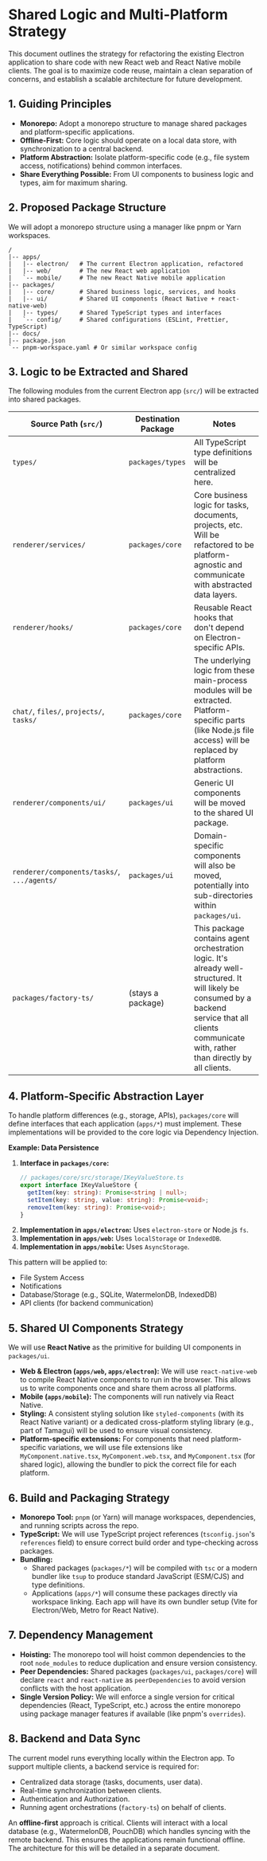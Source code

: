 # Shared Logic and Multi-Platform Strategy

This document outlines the strategy for refactoring the existing Electron application to share code with new React web and React Native mobile clients. The goal is to maximize code reuse, maintain a clean separation of concerns, and establish a scalable architecture for future development.

## 1. Guiding Principles

- **Monorepo:** Adopt a monorepo structure to manage shared packages and platform-specific applications.
- **Offline-First:** Core logic should operate on a local data store, with synchronization to a central backend.
- **Platform Abstraction:** Isolate platform-specific code (e.g., file system access, notifications) behind common interfaces.
- **Share Everything Possible:** From UI components to business logic and types, aim for maximum sharing.

## 2. Proposed Package Structure

We will adopt a monorepo structure using a manager like pnpm or Yarn workspaces.

```
/
|-- apps/
|   |-- electron/   # The current Electron application, refactored
|   |-- web/        # The new React web application
|   `-- mobile/     # The new React Native mobile application
|-- packages/
|   |-- core/       # Shared business logic, services, and hooks
|   |-- ui/         # Shared UI components (React Native + react-native-web)
|   |-- types/      # Shared TypeScript types and interfaces
|   `-- config/     # Shared configurations (ESLint, Prettier, TypeScript)
|-- docs/
|-- package.json
`-- pnpm-workspace.yaml # Or similar workspace config
```

## 3. Logic to be Extracted and Shared

The following modules from the current Electron app (`src/`) will be extracted into shared packages.

| Source Path (`src/`)                     | Destination Package | Notes                                                                                                                                                                                              |
| ------------------------------------------ | ------------------- | -------------------------------------------------------------------------------------------------------------------------------------------------------------------------------------------------- |
| `types/`                                   | `packages/types`    | All TypeScript type definitions will be centralized here.                                                                                                                                          |
| `renderer/services/`                       | `packages/core`     | Core business logic for tasks, documents, projects, etc. Will be refactored to be platform-agnostic and communicate with abstracted data layers.                                                  |
| `renderer/hooks/`                          | `packages/core`     | Reusable React hooks that don't depend on Electron-specific APIs.                                                                                                                                  |
| `chat/`, `files/`, `projects/`, `tasks/`   | `packages/core`     | The underlying logic from these main-process modules will be extracted. Platform-specific parts (like Node.js file access) will be replaced by platform abstractions.                                |
| `renderer/components/ui/`                  | `packages/ui`       | Generic UI components will be moved to the shared UI package.                                                                                                                                      |
| `renderer/components/tasks/`, `.../agents/` | `packages/ui`       | Domain-specific components will also be moved, potentially into sub-directories within `packages/ui`.                                                                                              |
| `packages/factory-ts/`                     | (stays a package)   | This package contains agent orchestration logic. It's already well-structured. It will likely be consumed by a backend service that all clients communicate with, rather than directly by all clients. |

## 4. Platform-Specific Abstraction Layer

To handle platform differences (e.g., storage, APIs), `packages/core` will define interfaces that each application (`apps/*`) must implement. These implementations will be provided to the core logic via Dependency Injection.

**Example: Data Persistence**

1.  **Interface in `packages/core`:**
    ```typescript
    // packages/core/src/storage/IKeyValueStore.ts
    export interface IKeyValueStore {
      getItem(key: string): Promise<string | null>;
      setItem(key: string, value: string): Promise<void>;
      removeItem(key: string): Promise<void>;
    }
    ```
2.  **Implementation in `apps/electron`:**
    Uses `electron-store` or Node.js `fs`.
3.  **Implementation in `apps/web`:**
    Uses `localStorage` or `IndexedDB`.
4.  **Implementation in `apps/mobile`:**
    Uses `AsyncStorage`.

This pattern will be applied to:
-   File System Access
-   Notifications
-   Database/Storage (e.g., SQLite, WatermelonDB, IndexedDB)
-   API clients (for backend communication)

## 5. Shared UI Components Strategy

We will use **React Native** as the primitive for building UI components in `packages/ui`.

-   **Web & Electron (`apps/web`, `apps/electron`):** We will use `react-native-web` to compile React Native components to run in the browser. This allows us to write components once and share them across all platforms.
-   **Mobile (`apps/mobile`):** The components will run natively via React Native.
-   **Styling:** A consistent styling solution like `styled-components` (with its React Native variant) or a dedicated cross-platform styling library (e.g., part of Tamagui) will be used to ensure visual consistency.
-   **Platform-specific extensions:** For components that need platform-specific variations, we will use file extensions like `MyComponent.native.tsx`, `MyComponent.web.tsx`, and `MyComponent.tsx` (for shared logic), allowing the bundler to pick the correct file for each platform.

## 6. Build and Packaging Strategy

-   **Monorepo Tool:** `pnpm` (or Yarn) will manage workspaces, dependencies, and running scripts across the repo.
-   **TypeScript:** We will use TypeScript project references (`tsconfig.json`'s `references` field) to ensure correct build order and type-checking across packages.
-   **Bundling:**
    -   Shared packages (`packages/*`) will be compiled with `tsc` or a modern bundler like `tsup` to produce standard JavaScript (ESM/CJS) and type definitions.
    -   Applications (`apps/*`) will consume these packages directly via workspace linking. Each app will have its own bundler setup (Vite for Electron/Web, Metro for React Native).

## 7. Dependency Management

-   **Hoisting:** The monorepo tool will hoist common dependencies to the root `node_modules` to reduce duplication and ensure version consistency.
-   **Peer Dependencies:** Shared packages (`packages/ui`, `packages/core`) will declare `react` and `react-native` as `peerDependencies` to avoid version conflicts with the host application.
-   **Single Version Policy:** We will enforce a single version for critical dependencies (React, TypeScript, etc.) across the entire monorepo using package manager features if available (like pnpm's `overrides`).

## 8. Backend and Data Sync

The current model runs everything locally within the Electron app. To support multiple clients, a backend service is required for:

-   Centralized data storage (tasks, documents, user data).
-   Real-time synchronization between clients.
-   Authentication and Authorization.
-   Running agent orchestrations (`factory-ts`) on behalf of clients.

An **offline-first** approach is critical. Clients will interact with a local database (e.g., WatermelonDB, PouchDB) which handles syncing with the remote backend. This ensures the applications remain functional offline. The architecture for this will be detailed in a separate document.
